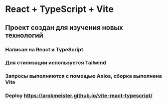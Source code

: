 # React + TypeScript + Vite

## Проект создан для изучения новых технологий

### Написан на React и TypeScript.
### Для стилизации используется Tailwind
### Запросы выполняются с помощью Axios, сборка выполнена Vite

### Deploy https://arokmeister.github.io/vite-react-typescript/